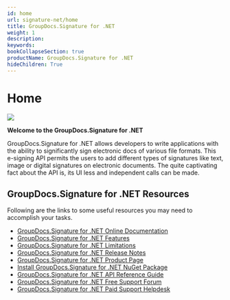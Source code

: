 ```yaml
---
id: home
url: signature-net/home
title: GroupDocs.Signature for .NET
weight: 1
description: 
keywords: 
bookCollapseSection: true
productName: GroupDocs.Signature for .NET
hideChildren: True
---
```


#  Home 


![](signature-net/_index/84869123)

**Welcome to the GroupDocs.Signature for .NET**

GroupDocs.Signature for .NET allows developers to write applications with the ability to significantly sign electronic docs of various file formats. This e-signing API permits the users to add different types of signatures like text, image or digital signatures on electronic documents. The quite captivating fact about the API is, its UI less and independent calls can be made.

## GroupDocs.Signature for .NET Resources

Following are the links to some useful resources you may need to accomplish your tasks.

*   [GroupDocs.Signature for .NET Online Documentation](https://docs.groupdocs.com/display/signaturenet/)
*   [GroupDocs.Signature for .NET Features](https://docs.groupdocs.com/display/signaturenet/Features+Overview)
*   [GroupDocs.Signature for .NET Limitations](https://docs.groupdocs.com/display/signaturenet/Evaluation+Limitations+and+Licensing+of+GroupDocs.Signature)
*   [GroupDocs.Signature for .NET Release Notes](https://docs.groupdocs.com/display/signaturenet/Release+Notes)
*   [GroupDocs.Signature for .NET Product Page](https://products.groupdocs.com/signature/net)
*   [Install GroupDocs.Signature for .NET NuGet Package](https://www.nuget.org/packages/GroupDocs.Signature/)
*   [GroupDocs.Signature for .NET API Reference Guide](https://apireference.groupdocs.com/net/signature)
*   [GroupDocs.Signature for .NET Free Support Forum](https://forum.groupdocs.com/c/signature)
*   [GroupDocs.Signature for .NET Paid Support Helpdesk](https://helpdesk.groupdocs.com/)

